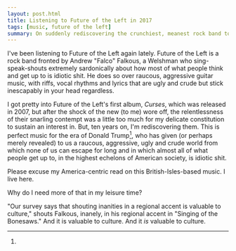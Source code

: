 ```yaml
---
layout: post.html
title: Listening to Future of the Left in 2017
tags: [music, future of the left]
summary: On suddenly rediscovering the crunchiest, meanest rock band to make my top ten list since 2007.
---
```


I've been listening to Future of the Left again lately.
Future of the Left is a rock band fronted by Andrew "Falco" Falkous,
a Welshman who sing-speak-shouts extremely sardonically
about how most of what people think and get up to is idiotic shit.
He does so over raucous, aggressive guitar music,
with riffs, vocal rhythms and lyrics that are ugly and crude
but stick inescapably in your head regardless.

I got pretty into Future of the Left's first album, _Curses_, which was released in 2007,
but after the shock of the new (to me) wore off,
the relentlessness of their snarling contempt
was a little too much for my delicate constitution to sustain an interest in.
But, ten years on, I'm rediscovering them.
This is perfect music for the era of Donald Trump[^america],
who has given (or perhaps merely revealed) to us
a raucous, aggressive, ugly and crude world
from which none of us can escape for long
and in which almost all of what people get up to,
in the highest echelons of American society, is idiotic shit.

[^america]:
  Please excuse my America-centric read on this British-Isles-based music.
  I live here.

Why do I need more of that in my leisure time?

"Our survey says that shouting inanities in a regional accent is valuable to culture,"
shouts Falkous, inanely, in his regional accent
in "Singing of the Bonesaws."
And it is valuable to culture.
And it _is_ valuable to culture.
